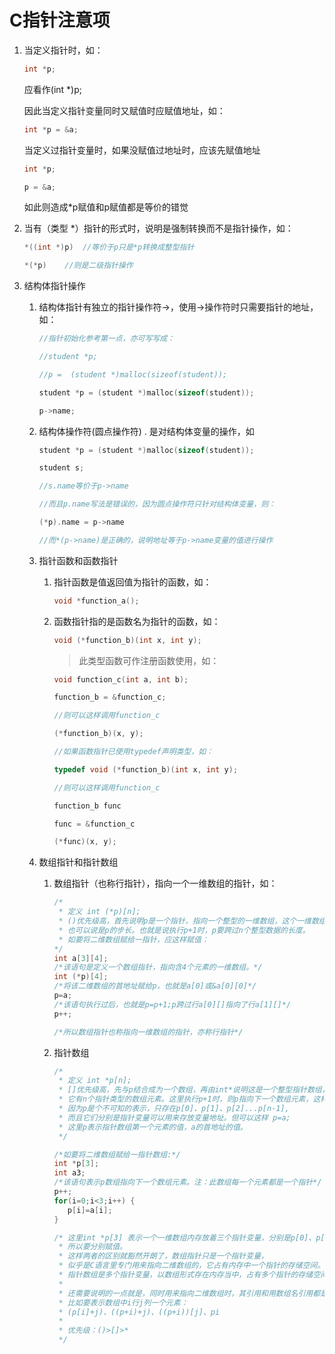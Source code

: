 # C指针注意项

1. 当定义指针时，如：

   ```c
   int *p;
   ```

   应看作(int *)p;

   因此当定义指针变量同时又赋值时应赋值地址，如：

   ```c
   int *p = &a;
   ```

   当定义过指针变量时，如果没赋值过地址时，应该先赋值地址

   ```c
   int *p;
   
   p = &a;
   ```

   如此则造成*p赋值和p赋值都是等价的错觉

2. 当有（类型 *）指针的形式时，说明是强制转换而不是指针操作，如：

   ```c
   *((int *)p)	//等价于p只是*p转换成整型指针
   
   *(*p)	//则是二级指针操作
   ```

3. 结构体指针操作

   1. 结构体指针有独立的指针操作符->，使用->操作符时只需要指针的地址，如：

      ```c
      //指针初始化参考第一点，亦可写写成：
      
      //student *p;
      
      //p =  (student *)malloc(sizeof(student));
      
      student *p = (student *)malloc(sizeof(student));
      
      p->name;
      ```

   2. 结构体操作符(圆点操作符) . 是对结构体变量的操作，如

      ```c
      student *p = (student *)malloc(sizeof(student));
      
      student s;
      
      //s.name等价于p->name
      
      //而且p.name写法是错误的，因为圆点操作符只针对结构体变量，则：
      
      (*p).name = p->name
      
      //而*(p->name)是正确的，说明地址等于p->name变量的值进行操作
      ```

   3. 指针函数和函数指针

      1. 指针函数是值返回值为指针的函数，如：

         ```c
         void *function_a();
         ```

      2. 函数指针指的是函数名为指针的函数，如：

         ```c
         void (*function_b)(int x, int y);
         ```

         > 此类型函数可作注册函数使用，如：

         ```c
         void function_c(int a, int b);
         
         function_b = &function_c;
         
         //则可以这样调用function_c
         
         (*function_b)(x, y);
         
         //如果函数指针已使用typedef声明类型，如：
         
         typedef void (*function_b)(int x, int y);
         
         //则可以这样调用function_c
         
         function_b func
         
         func = &function_c
         
         (*func)(x, y);
         ```

   4. 数组指针和指针数组

      1. 数组指针（也称行指针），指向一个一维数组的指针，如：

         ```c
         /*
          * 定义 int (*p)[n];
          * ()优先级高，首先说明p是一个指针，指向一个整型的一维数组，这个一维数组的长度是n，
          * 也可以说是p的步长。也就是说执行p+1时，p要跨过n个整型数据的长度。
          * 如要将二维数组赋给一指针，应这样赋值：
         */
         int a[3][4];
         /*该语句是定义一个数组指针，指向含4个元素的一维数组。*/
         int (*p)[4];
         /*将该二维数组的首地址赋给p，也就是a[0]或&a[0][0]*/
         p=a;
         /*该语句执行过后，也就是p=p+1;p跨过行a[0][]指向了行a[1][]*/
         p++;
         
         /*所以数组指针也称指向一维数组的指针，亦称行指针*/
         ```

      2. 指针数组

         ```c
         /*
          * 定义 int *p[n];
          * []优先级高，先与p结合成为一个数组，再由int*说明这是一个整型指针数组，
          * 它有n个指针类型的数组元素。这里执行p+1时，则p指向下一个数组元素，这样赋值是错误的：p=a；
          * 因为p是个不可知的表示，只存在p[0]、p[1]、p[2]...p[n-1],
          * 而且它们分别是指针变量可以用来存放变量地址。但可以这样 p=a; 
          * 这里p表示指针数组第一个元素的值，a的首地址的值。
          */
         
         /*如要将二维数组赋给一指针数组:*/
         int *p[3];
         int a3;
         /*该语句表示p数组指向下一个数组元素。注：此数组每一个元素都是一个指针*/
         p++;
         for(i=0;i<3;i++) {
         	p[i]=a[i];
         }
         
         /* 这里int *p[3] 表示一个一维数组内存放着三个指针变量，分别是p[0]、p[1]、p[2]
          * 所以要分别赋值。
          * 这样两者的区别就豁然开朗了，数组指针只是一个指针变量，
          * 似乎是C语言里专门用来指向二维数组的，它占有内存中一个指针的存储空间。
          * 指针数组是多个指针变量，以数组形式存在内存当中，占有多个指针的存储空间。
          * 
          * 还需要说明的一点就是，同时用来指向二维数组时，其引用和用数组名引用都是一样的。
          * 比如要表示数组中i行j列一个元素：
          * (p[i]+j)、((p+i)+j)、((p+i))[j]、pi
          * 
          * 优先级：()>[]>*
          */
         ```